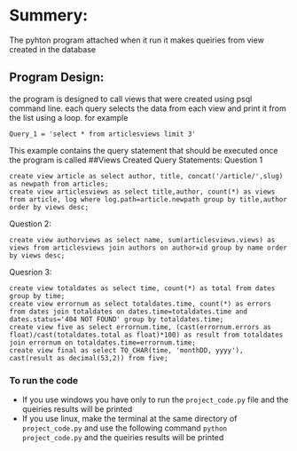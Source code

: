 # Summery:
The pyhton program attached when it run it makes queiries from view created in the database
## Program Design:
the program is designed to call views that were created using psql command line.
each query selects the data from each view and print it from the list using a loop.
for example
```
Query_1 = 'select * from articlesviews limit 3'
```
This example contains the query statement that should be executed once the program is called
##Views Created Query Statements:
Question 1
```
create view article as select author, title, concat('/article/',slug) as newpath from articles;
create view articlesviews as select title,author, count(*) as views from article, log where log.path=article.newpath group by title,author order by views desc;
```

Question 2:
```
create view authorviews as select name, sum(articlesviews.views) as views from articlesviews join authors on author=id group by name order by views desc;
```

Quesrion 3:
```create view dates as select status, cast(time as DATE) from log;
create view totaldates as select time, count(*) as total from dates group by time;
create view errornum as select totaldates.time, count(*) as errors from dates join totaldates on dates.time=totaldates.time and dates.status='404 NOT FOUND' group by totaldates.time;
create view five as select errornum.time, (cast(errornum.errors as float)/cast(totaldates.total as float)*100) as result from totaldates join errornum on totaldates.time=errornum.time;
create view final as select TO_CHAR(time, 'monthDD, yyyy'), cast(result as decimal(53,2)) from five;
```

### To run the code
- If you use windows you have only to run the `project_code.py` file and the queiries results will be printed
- If you use linux, make the terminal at the same directory of `project_code.py` and use the following command `python project_code.py` and the queiries results will be printed
